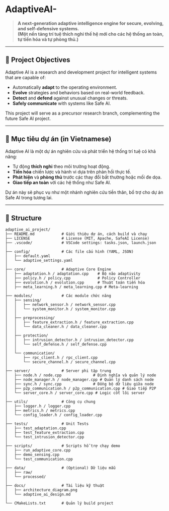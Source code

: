# AdaptiveAI-

> **A next-generation adaptive intelligence engine for secure, evolving, and self-defensive systems.**  
> **(Một nền tảng trí tuệ thích nghi thế hệ mới cho các hệ thống an toàn, tự tiến hóa và tự phòng thủ.)**

---
## 📜 Project Objectives

Adaptive AI is a research and development project for intelligent systems that are capable of:
- Automatically **adapt** to the operating environment.
- **Evolve** strategies and behaviors based on real-world feedback.
- **Detect** and **defend** against unusual changes or threats.
- **Safely communicate** with systems like Safe AI.

This project will serve as a precursor research branch, complementing the future Safe AI project.

---

## 📜 Mục tiêu dự án (in Vietnamese) 

Adaptive AI là một dự án nghiên cứu và phát triển hệ thống trí tuệ có khả năng:
- Tự động **thích nghi** theo môi trường hoạt động.
- **Tiến hóa** chiến lược và hành vi dựa trên phản hồi thực tế.
- **Phát hiện** và **phòng thủ** trước các thay đổi bất thường hoặc mối đe dọa.
- **Giao tiếp an toàn** với các hệ thống như Safe AI.

Dự án này sẽ phục vụ như một nhánh nghiên cứu tiền thân, bổ trợ cho dự án Safe AI trong tương lai.

---

## 📂 Structure

```plaintext
adaptive_ai_project/
├── README.md            # Giới thiệu dự án, cách build và chạy
├── LICENSE              # License (MIT, Apache, SafeAI License)
├── .vscode/             # VSCode settings: tasks.json, launch.json
│
├── config/              # Các file cấu hình (YAML, JSON)
│   ├── default.yaml
│   └── adaptive_settings.yaml
│
├── core/                # Adaptive Core Engine
│   ├── adaptation.h / adaptation.cpp    # Bộ não adaptivity
│   ├── policy.h / policy.cpp            # Policy Controller
│   ├── evolution.h / evolution.cpp      # Thuật toán tiến hóa
│   ├── meta_learning.h / meta_learning.cpp # Meta-learning
│
├── modules/             # Các module chức năng
│   ├── sensing/
│   │   ├── network_sensor.h / network_sensor.cpp
│   │   └── system_monitor.h / system_monitor.cpp
│   │
│   ├── preprocessing/
│   │   ├── feature_extraction.h / feature_extraction.cpp
│   │   └── data_cleaner.h / data_cleaner.cpp
│   │
│   ├── protection/
│   │   ├── intrusion_detector.h / intrusion_detector.cpp
│   │   └── self_defense.h / self_defense.cpp
│   │
│   └── communication/
│       ├── rpc_client.h / rpc_client.cpp
│       └── secure_channel.h / secure_channel.cpp
│
├── server/              # Server phi tập trung
│   ├── node.h / node.cpp              # Định nghĩa và quản lý node
│   ├── node_manager.h / node_manager.cpp # Quản lý danh sách node
│   ├── sync.h / sync.cpp              # Đồng bộ dữ liệu giữa node
│   ├── p2p_communication.h / p2p_communication.cpp # Giao tiếp P2P
│   └── server_core.h / server_core.cpp # Logic cốt lõi server
│
├── utils/               # Công cụ chung
│   ├── logger.h / logger.cpp
│   ├── metrics.h / metrics.cpp
│   └── config_loader.h / config_loader.cpp
│
├── tests/               # Unit Tests
│   ├── test_adaptation.cpp
│   ├── test_feature_extraction.cpp
│   └── test_intrusion_detector.cpp
│
├── scripts/             # Scripts hỗ trợ chạy demo
│   ├── run_adaptive_core.cpp
│   ├── demo_sensing.cpp
│   └── test_communication.cpp
│
├── data/                # (Optional) Dữ liệu mẫu
│   ├── raw/
│   └── processed/
│
├── docs/                # Tài liệu kỹ thuật
│   ├── architecture_diagram.png
│   └── adaptive_ai_design.md
│
└── CMakeLists.txt       # Quản lý build project
